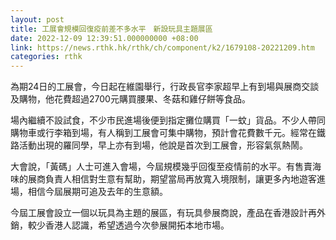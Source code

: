 ```yaml
---
layout: post
title: 工展會規模回復疫前差不多水平　新設玩具主題展區
date: 2022-12-09 12:39:51.000000000 +08:00
link: https://news.rthk.hk/rthk/ch/component/k2/1679108-20221209.htm
categories: rthk
---
```


為期24日的工展會，今日起在維園舉行，行政長官李家超早上有到場與展商交談及購物，他花費超過2700元購買腰果、冬菇和雞仔餅等食品。

場內繼續不設試食，不少市民進場後便到指定攤位購買「一蚊」貨品。不少人帶同購物車或行李箱到場，有人稱到工展會可集中購物，預計會花費數千元。經常在鐵路活動出現的羅同學，早上亦有到場，他說是首次到工展會，形容氣氛熱鬧。

大會說，「黃碼」人士可進入會場，今屆規模幾乎回復至疫情前的水平。有售賣海味的展商負責人相信對生意有幫助，期望當局再放寬入境限制，讓更多內地遊客進場，相信今屆展期可追及去年的生意額。

今屆工展會設立一個以玩具為主題的展區，有玩具參展商說，產品在香港設計再外銷，較少香港人認識，希望透過今次參展開拓本地市場。
